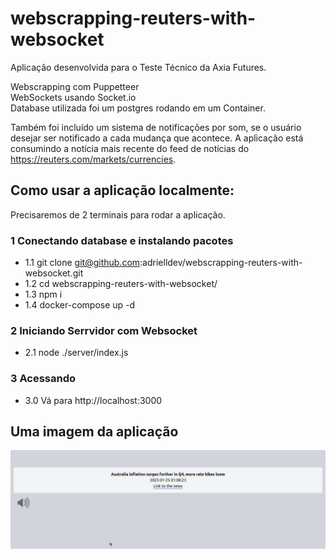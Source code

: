 # webscrapping-reuters-with-websocket
Aplicação desenvolvida para o Teste Técnico da Axia Futures. 

Webscrapping com Puppetteer <br>
WebSockets usando Socket.io <br>
Database utilizada foi um postgres rodando em um Container.

Também foi incluído um sistema de notificações por som, se o usuário desejar ser notificado a cada mudança que acontece. A aplicação está consumindo a notícia mais recente do feed de notícias do https://reuters.com/markets/currencies.

## Como usar a aplicação localmente:

Precisaremos de 2 terminais para rodar a aplicação.

### 1 Conectando database e instalando pacotes


- 1.1  git clone git@github.com:adrielldev/webscrapping-reuters-with-websocket.git <br>
- 1.2  cd webscrapping-reuters-with-websocket/ <br>
- 1.3  npm i <br>
- 1.4  docker-compose up -d


###  2 Iniciando Serrvidor com Websocket

- 2.1  node ./server/index.js

### 3 Acessando
- 3.0 Vá para http://localhost:3000

## Uma imagem da aplicação 
<img src='./app.png'/>

